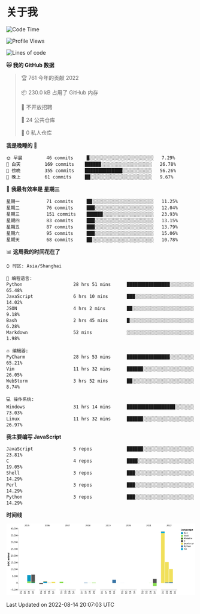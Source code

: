 # 关于我

<!--START_SECTION:waka-->
![Code Time](http://img.shields.io/badge/Code%20Time-570%20hrs%2058%20mins-blue)

![Profile Views](http://img.shields.io/badge/%E4%B8%AA%E4%BA%BA%E5%B0%81%E9%9D%A2%E8%A7%82%E7%9C%8B%E6%AC%A1%E6%95%B0-33-blue)

![Lines of code](https://img.shields.io/badge/%E4%BB%8E%E3%80%8C%E4%BD%A0%E5%A5%BD%E4%B8%96%E7%95%8C%E3%80%8D%E6%88%91%E5%B7%B2%E7%BB%8F%E5%86%99%E4%BA%86-82%20Thousand%20%E8%A1%8C%E4%BB%A3%E7%A0%81-blue)

**🐱 我的 GitHub 数据** 

> 🏆 761 今年的贡献 2022
 > 
> 📦 230.0 kB 占用了 GitHub 内存 
 > 
> 🚫 不开放招聘
 > 
> 📜 24 公共仓库 
 > 
> 🔑 0 私人仓库  
 > 
**我是晚睡的 🦉** 

```text
🌞 早晨         46 commits     █░░░░░░░░░░░░░░░░░░░░░░░░   7.29% 
🌆 白天         169 commits    ██████░░░░░░░░░░░░░░░░░░░   26.78% 
🌃 傍晚         355 commits    ██████████████░░░░░░░░░░░   56.26% 
🌙 晚上         61 commits     ██░░░░░░░░░░░░░░░░░░░░░░░   9.67%

```
📅 **我最有效率是 星期三** 

```text
星期一          71 commits     ██░░░░░░░░░░░░░░░░░░░░░░░   11.25% 
星期二          76 commits     ███░░░░░░░░░░░░░░░░░░░░░░   12.04% 
星期三          151 commits    ██████░░░░░░░░░░░░░░░░░░░   23.93% 
星期四          83 commits     ███░░░░░░░░░░░░░░░░░░░░░░   13.15% 
星期五          87 commits     ███░░░░░░░░░░░░░░░░░░░░░░   13.79% 
星期六          95 commits     ███░░░░░░░░░░░░░░░░░░░░░░   15.06% 
星期天          68 commits     ██░░░░░░░░░░░░░░░░░░░░░░░   10.78%

```


📊 **这周我的时间花在了** 

```text
⌚︎ 时区: Asia/Shanghai

💬 编程语言: 
Python                   28 hrs 51 mins      ████████████████░░░░░░░░░   65.48% 
JavaScript               6 hrs 10 mins       ███░░░░░░░░░░░░░░░░░░░░░░   14.02% 
JSON                     4 hrs 2 mins        ██░░░░░░░░░░░░░░░░░░░░░░░   9.18% 
Bash                     2 hrs 45 mins       █░░░░░░░░░░░░░░░░░░░░░░░░   6.28% 
Markdown                 52 mins             ░░░░░░░░░░░░░░░░░░░░░░░░░   1.98%

🔥 编辑器: 
PyCharm                  28 hrs 53 mins      ████████████████░░░░░░░░░   65.21% 
Vim                      11 hrs 32 mins      ██████░░░░░░░░░░░░░░░░░░░   26.05% 
WebStorm                 3 hrs 52 mins       ██░░░░░░░░░░░░░░░░░░░░░░░   8.74%

💻 操作系统: 
Windows                  31 hrs 14 mins      ██████████████████░░░░░░░   73.03% 
Linux                    11 hrs 32 mins      ██████░░░░░░░░░░░░░░░░░░░   26.97%

```

**我主要编写 JavaScript** 

```text
JavaScript               5 repos             ██████░░░░░░░░░░░░░░░░░░░   23.81% 
C                        4 repos             ████░░░░░░░░░░░░░░░░░░░░░   19.05% 
Shell                    3 repos             ███░░░░░░░░░░░░░░░░░░░░░░   14.29% 
Perl                     3 repos             ███░░░░░░░░░░░░░░░░░░░░░░   14.29% 
Python                   3 repos             ███░░░░░░░░░░░░░░░░░░░░░░   14.29%

```


**时间线**

![Chart not found](https://raw.githubusercontent.com/Arondight/Arondight/master/charts/bar_graph.png) 


 Last Updated on 2022-08-14 20:07:03 UTC
<!--END_SECTION:waka-->
